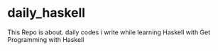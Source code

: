# daily_haskell

This Repo is about. daily codes i write while learning Haskell with Get Programming with Haskell
